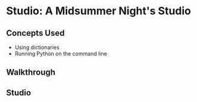 # Studio: A Midsummer Night's Studio

## Concepts Used

- Using dictionaries
- Running Python on the command line

## Walkthrough

## Studio
